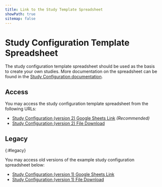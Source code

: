 ```yaml
---
title: Link to the Study Template Spreadsheet
showPath: true
sitemap: false
---
```


# Study Configuration Template Spreadsheet

The study configuration template spreadsheet should be used as the basis
to create your own studies. More documentation on the spreadsheet can be
found in the [Study Configuration documentation](/StudyConfiguration).

## Access

You may access the study configuration template spreadsheet
from the following URLs:

- [Study Configuration (version 2) Google Sheets Link](https://docs.google.com/spreadsheets/d/1XKvNLRYRVegaDfST1a7p53NOsCaTwJxOQJtD91WdNG0)
  _\(Recommended\)_
- [Study Configuration (version 2) File Download](/StudyTemplate-V2.xlsx)

## Legacy
{:#legacy}

You may access old versions of the example study configuration spreadsheet
below:

- [Study Configuration (version 1) Google Sheets Link](https://docs.google.com/spreadsheets/d/19WQxzPeap1p3bZ1VlGyjM6YN-j1jKqo-sPxv5Dl0q1Q)
- [Study Configuration (version 1) File Download](/StudyTemplate-V1.xlsx)
